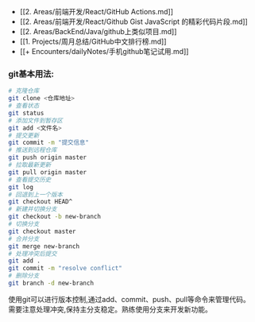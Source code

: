 - [[2. Areas/前端开发/React/GitHub Actions.md]]
- [[2. Areas/前端开发/React/Github Gist JavaScript 的精彩代码片段.md]]
- [[2. Areas/BackEnd/Java/github上类似项目.md]]
- [[1. Projects/周月总结/GitHub中文排行榜.md]]
- [[+ Encounters/dailyNotes/手机github笔记试用.md]]
###  git基本用法:

```bash
# 克隆仓库
git clone <仓库地址>
# 查看状态
git status 
# 添加文件到暂存区
git add <文件名> 
# 提交更新
git commit -m "提交信息"
# 推送到远程仓库
git push origin master
# 拉取最新更新
git pull origin master
# 查看提交历史
git log
# 回退到上一个版本
git checkout HEAD^ 
# 新建并切换分支
git checkout -b new-branch
# 切换分支
git checkout master
# 合并分支
git merge new-branch
# 处理冲突后提交
git add .
git commit -m "resolve conflict"
# 删除分支
git branch -d new-branch
```
使用git可以进行版本控制,通过add、commit、push、pull等命令来管理代码。
需要注意处理冲突,保持主分支稳定。熟练使用分支来开发新功能。

